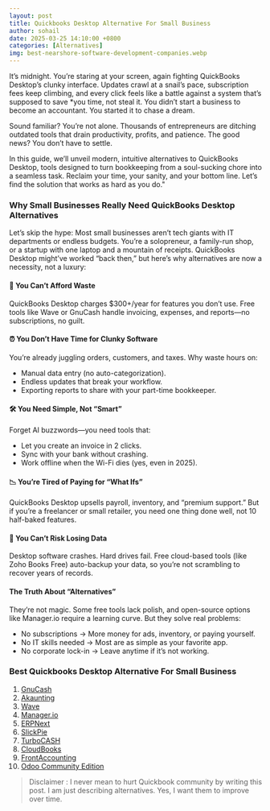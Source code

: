 ```yaml
---
layout: post
title: Quickbooks Desktop Alternative For Small Business
author: sohail
date: 2025-03-25 14:10:00 +0800
categories: [Alternatives]
img: best-nearshore-software-development-companies.webp
---
```




It’s midnight. You’re staring at your screen, again fighting QuickBooks Desktop’s clunky interface. Updates crawl at a snail’s pace, subscription fees keep climbing, and every click feels like a battle against a system that’s supposed to save *you time, not steal it. You didn’t start a business to become an accountant. You started it to chase a dream.

Sound familiar? You’re not alone. Thousands of entrepreneurs are ditching outdated tools that drain productivity, profits, and patience. The good news? You don’t have to settle.

In this guide, we’ll unveil modern, intuitive alternatives to QuickBooks Desktop, tools designed to turn bookkeeping from a soul-sucking chore into a seamless task. Reclaim your time, your sanity, and your bottom line. Let’s find the solution that works as hard as you do."

### Why Small Businesses Really Need QuickBooks Desktop Alternatives

Let’s skip the hype: Most small businesses aren’t tech giants with IT departments or endless budgets. You’re a solopreneur, a family-run shop, or a startup with one laptop and a mountain of receipts. QuickBooks Desktop might’ve worked “back then,” but here’s why alternatives are now a necessity, not a luxury:

#### 💸 You Can’t Afford Waste

QuickBooks Desktop charges $300+/year for features you don’t use. Free tools like Wave or GnuCash handle invoicing, expenses, and reports—no subscriptions, no guilt.

#### ⏰ You Don’t Have Time for Clunky Software

You’re already juggling orders, customers, and taxes. Why waste hours on:

- Manual data entry (no auto-categorization).
- Endless updates that break your workflow.
- Exporting reports to share with your part-time bookkeeper.

#### 🛠️ You Need Simple, Not “Smart”

Forget AI buzzwords—you need tools that:

- Let you create an invoice in 2 clicks.
- Sync with your bank without crashing.
- Work offline when the Wi-Fi dies (yes, even in 2025).

#### 📉 You’re Tired of Paying for “What Ifs”

QuickBooks Desktop upsells payroll, inventory, and “premium support.” But if you’re a freelancer or small retailer, you need one thing done well, not 10 half-baked features.

#### 🔄 You Can’t Risk Losing Data

Desktop software crashes. Hard drives fail. Free cloud-based tools (like Zoho Books Free) auto-backup your data, so you’re not scrambling to recover years of records.

#### The Truth About “Alternatives”

They’re not magic. Some free tools lack polish, and open-source options like Manager.io require a learning curve. But they solve real problems:

- No subscriptions → More money for ads, inventory, or paying yourself.
- No IT skills needed → Most are as simple as your favorite app.
- No corporate lock-in → Leave anytime if it’s not working.

### Best Quickbooks Desktop Alternative For Small Business

1. [GnuCash](#gnucash)  
2. [Akaunting](#akaunting)  
3. [Wave](#wave)  
4. [Manager.io](#managerio)  
5. [ERPNext](#erpnext)  
6. [SlickPie](#slickpie)  
7. [TurboCASH](#turbocash)  
8. [CloudBooks](#cloudbooks)  
9. [FrontAccounting](#frontaccounting)  
10. [Odoo Community Edition](#odoo-community-edition)  

>Disclaimer : I never mean to hurt Quickbook community by writing this post. I am just describing alternatives. Yes, I want them to improve over time.